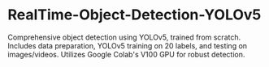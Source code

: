 # RealTime-Object-Detection-YOLOv5
Comprehensive object detection using YOLOv5, trained from scratch. Includes data preparation, YOLOv5 training on 20 labels, and testing on images/videos. Utilizes Google Colab's V100 GPU for robust detection.
